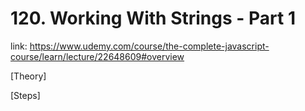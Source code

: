 # 120. Working With Strings - Part 1
link: https://www.udemy.com/course/the-complete-javascript-course/learn/lecture/22648609#overview


[Theory]




[Steps]



